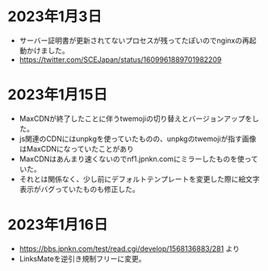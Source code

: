 # 2023年1月3日

- サーバー証明書が更新されてないプロセスが残ってたぽいのでnginxの再起動かけました。
- https://twitter.com/SCEJapan/status/1609961889701982209

# 2023年1月15日

- MaxCDNが終了したことに伴うtwemojiの切り替えとバージョンアップをした。
- js関連のCDNにはunpkgを使っていたものの、unpkgのtwemojiが指す画像はMaxCDNになっていたことがあり
- MaxCDNはあんまり速くないのでnf1.jpnkn.comにミラーしたものを使っていた。
- それとは関係なく、少し前にデフォルトテンプレートを変更した際に絵文字表示がバグっていたものも修正した。

# 2023年1月16日

- https://bbs.jpnkn.com/test/read.cgi/develop/1568136883/281 より
- LinksMateを逆引き規制フリーに変更。
